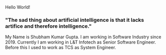 Hello World!

### "The sad thing about artificial intelligence is that it lacks artifice and therefore intelligence."
My Name is Shubham Kumar Gupta. I am working in Software Industry since 2019. Currently I am working in L&T Infotech as Senior Software Engineer. Before this I used to work as TCS as System Engineer.

<!--
**zxenderock/zxenderock** is a ✨ _special_ ✨ repository because its `README.md` (this file) appears on your GitHub profile.

Here are some ideas to get you started:

- 🔭 I’m currently working on ...
- 🌱 I’m currently learning ...
- 👯 I’m looking to collaborate on ...
- 🤔 I’m looking for help with ...
- 💬 Ask me about ...
- 📫 How to reach me: ...
- 😄 Pronouns: ...
- ⚡ Fun fact: ...
-->
